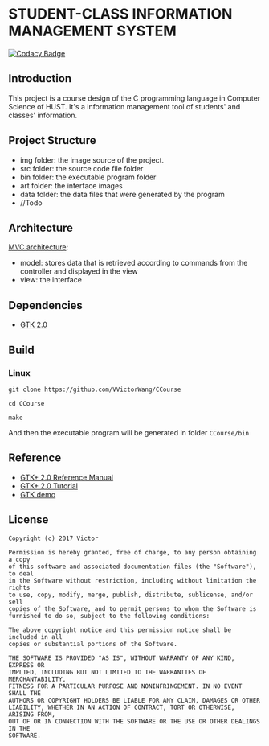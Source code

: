 # STUDENT-CLASS INFORMATION MANAGEMENT SYSTEM

[![Codacy Badge](https://api.codacy.com/project/badge/Grade/9bb61478fc464c29ae84fe2d03633a39)](https://www.codacy.com/app/VVictorWang/CCourse?utm_source=github.com&amp;utm_medium=referral&amp;utm_content=VVictorWang/CCourse&amp;utm_campaign=Badge_Grade)

## Introduction

This project is a course design of the C programming language in Computer Science of HUST. It's a information management tool of students' and classes' information.

## Project Structure

- img folder: the image source of the project.
- src folder: the source code file folder
- bin folder: the executable program folder
- art folder: the interface images
- data folder: the data files that were generated by the program
- //Todo

## Architecture
[MVC architecture](https://en.wikipedia.org/wiki/Model%E2%80%93view%E2%80%93controller):

- model: stores data that is retrieved according to commands from the controller and displayed in the view
- view: the interface

## Dependencies

- [GTK 2.0](https://www.gtk.org/)

## Build

### Linux

`git clone https://github.com/VVictorWang/CCourse`

`cd CCourse`

`make`

And then the executable program will be generated in folder `CCourse/bin`

## Reference

- [GTK+ 2.0 Reference Manual](https://developer.gnome.org/gtk2/stable/)
- [GTK+ 2.0 Tutorial](https://developer.gnome.org/gtk-tutorial/stable/)
- [GTK demo](https://github.com/GNOME/gtk/tree/master/demos/gtk-demo)

## License

```
Copyright (c) 2017 Victor

Permission is hereby granted, free of charge, to any person obtaining a copy
of this software and associated documentation files (the "Software"), to deal
in the Software without restriction, including without limitation the rights
to use, copy, modify, merge, publish, distribute, sublicense, and/or sell
copies of the Software, and to permit persons to whom the Software is
furnished to do so, subject to the following conditions:

The above copyright notice and this permission notice shall be included in all
copies or substantial portions of the Software.

THE SOFTWARE IS PROVIDED "AS IS", WITHOUT WARRANTY OF ANY KIND, EXPRESS OR
IMPLIED, INCLUDING BUT NOT LIMITED TO THE WARRANTIES OF MERCHANTABILITY,
FITNESS FOR A PARTICULAR PURPOSE AND NONINFRINGEMENT. IN NO EVENT SHALL THE
AUTHORS OR COPYRIGHT HOLDERS BE LIABLE FOR ANY CLAIM, DAMAGES OR OTHER
LIABILITY, WHETHER IN AN ACTION OF CONTRACT, TORT OR OTHERWISE, ARISING FROM,
OUT OF OR IN CONNECTION WITH THE SOFTWARE OR THE USE OR OTHER DEALINGS IN THE
SOFTWARE.
```
